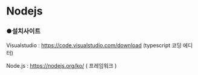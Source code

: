 # Nodejs

<h3>●설치사이트</h3>

  Visualstudio : https://code.visualstudio.com/download (typescript 코딩 에디터)
  
  Node.js : https://nodejs.org/ko/ ( 프레임워크 )
  
